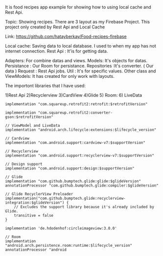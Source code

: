 It is  food recipes app example for showing how to using local cache and Rest Api.

Topic: Showing recipes. There are 3 layout as my Firebase Project. This project only created by Rest Api and Local Cache

Link: https://github.com/hatayberkay/Food-recipes-firebase



Local cache: Saving data to local database. I used to when my app has not internet connection.
Rest Api : It'is for getting data.


Adapters: For combine datas and views.
Models: It's objects for datas.
Persistance : Our Room for  persistance.
Repositories :It's converter. ( Our data )
Request : Rest Api jobs.
Util : It's for specific values.
Other class and ViewModels: It has created for only work with layouts.


The importont libraries that I have used:

1)Rest Api
2)Recyclerview
3)CardView
4)Glide
5) Room:
6) LiveData

    implementation "com.squareup.retrofit2:retrofit:$retrofitVersion"

    implementation "com.squareup.retrofit2:converter-gson:$retrofitVersion"

    // ViewModel and LiveData
    implementation "android.arch.lifecycle:extensions:$lifecycle_version"

    // Cardview
    implementation "com.android.support:cardview-v7:$supportVersion"

    // Recyclerview
    implementation "com.android.support:recyclerview-v7:$supportVersion"

    // Design support
    implementation "com.android.support:design:$supportVersion"

    // Glide
    implementation "com.github.bumptech.glide:glide:$glideVersion"
    annotationProcessor "com.github.bumptech.glide:compiler:$glideVersion"

    // Glide RecyclerView Preloader
    implementation("com.github.bumptech.glide:recyclerview-integration:$glideVersion") {
        // Excludes the support library because it's already included by Glide.
        transitive = false
    }

    implementation 'de.hdodenhof:circleimageview:3.0.0'

    // Room
    implementation "android.arch.persistence.room:runtime:$lifecycle_version"
    annotationProcessor "android



